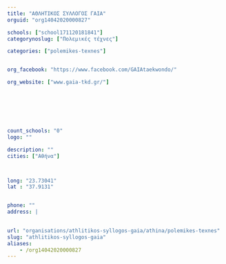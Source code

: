 ```yaml
---
title: "ΑΘΛΗΤΙΚΟΣ ΣΥΛΛΟΓΟΣ ΓΑΙΑ"
orguid: "org14042020000827"

schools: ["school171120181841"]
categorynoslug: ["Πολεμικές τέχνες"]

categories: ["polemikes-texnes"]


org_facebook: "https://www.facebook.com/GAIAtaekwondo/"

org_website: ["www.gaia-tkd.gr/"]







count_schools: "0"
logo: ""

description: ""
cities: ["Αθήνα"]



long: "23.73041"
lat : "37.9131"


phone: ""
address: |
    

url: "organisations/athlitikos-syllogos-gaia/athina/polemikes-texnes"
slug: "athlitikos-syllogos-gaia"
aliases:
    - /org14042020000827
---
```




